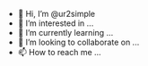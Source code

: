 - 👋 Hi, I’m @ur2simple
- 👀 I’m interested in ...
- 🌱 I’m currently learning ...
- 💞️ I’m looking to collaborate on ...
- 📫 How to reach me ...

<!---
ur2simple/ur2simple is a ✨ special ✨ repository because its `README.md` (this file) appears on your GitHub profile.
You can click the Preview link to take a look at your changes.
--->
